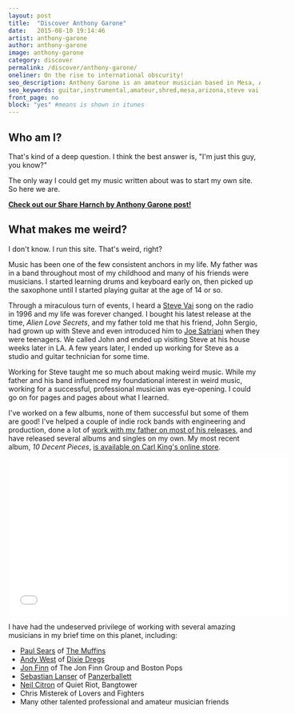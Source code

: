 ```yaml
---
layout: post
title:  "Discover Anthony Garone"
date:   2015-08-10 19:14:46
artist: anthony-garone
author: anthony-garone
image: anthony-garone
category: discover
permalink: /discover/anthony-garone/
oneliner: On the rise to international obscurity!
seo_description: Anthony Garone is an amateur musician based in Mesa, AZ. He also runs this site.
seo_keywords: guitar,instrumental,amateur,shred,mesa,arizona,steve vai,robert fripp
front_page: no
block: "yes" #means is shown in itunes
---
```

## Who am I?

That's kind of a deep question. I think the best answer is, "I'm just this guy, you know?"

The only way I could get my music written about was to start my own site. So here we are.

**[<i class="fa fa-youtube-play"></i> Check out our Share Harnch by Anthony Garone post!](/learn/harnch)**

## What makes me weird?

I don't know. I run this site. That's weird, right?

Music has been one of the few consistent anchors in my life. My father was in a band throughout most of my childhood and many of his friends were musicians. I started learning drums and keyboard early on, then picked up the saxophone until I started playing guitar at the age of 14 or so.

Through a miraculous turn of events, I heard a [Steve Vai](/discover/steve-vai) song on the radio in 1996 and my life was forever changed. I bought his latest release at the time, *Alien Love Secrets*, and my father told me that his friend, John Sergio, had grown up with Steve and even introduced him to [Joe Satriani](http://satriani.com) when they were teenagers. We called John and ended up visiting Steve at his house weeks later in LA. A few years later, I ended up working for Steve as a studio and guitar technician for some time.

Working for Steve taught me so much about making weird music. While my father and his band influenced my foundational interest in weird music, working for a successful, professional musician was eye-opening. I could go on for pages and pages about what I learned.

I've worked on a few albums, none of them successful but some of them are good! I've helped a couple of indie rock bands with engineering and production, done a lot of [work with my father on most of his releases](https://itunes.apple.com/us/artist/tony-garone/id4470162), and have released several albums and singles on my own. My most recent album, *10 Decent Pieces*, [is available on Carl King's online store](http://shop.carlkingdom.com/collections/digital-downloads/products/anthony-garone-10-decent-pieces).

<div class="video-wrapper">
<iframe width="560" height="315" src="//www.youtube.com/embed/sXhvsZDbK2c" frameborder="0" allowfullscreen=""></iframe>
</div>

I have had the undeserved privilege of working with several amazing musicians in my brief time on this planet, including:

- [Paul Sears](http://paulsears.net) of [The Muffins](https://en.wikipedia.org/wiki/The_Muffins)
- [Andy West](/discover/andy-west) of [Dixie Dregs](https://en.wikipedia.org/wiki/Dixie_Dregs)
- [Jon Finn](http://jonfinn.com) of The Jon Finn Group and Boston Pops
- [Sebastian Lanser](http://sebastianlanser.com) of [Panzerballett](/discover/panzerballett)
- [Neil Citron](http://neilcitron.com) of Quiet Riot, Bangtower
- Chris Misterek of Lovers and Fighters
- Many other talented professional and amateur musician friends
